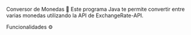 Conversor de Monedas 💱
Este programa Java te permite convertir entre varias monedas utilizando la API de ExchangeRate-API.

Funcionalidades ⚙️
